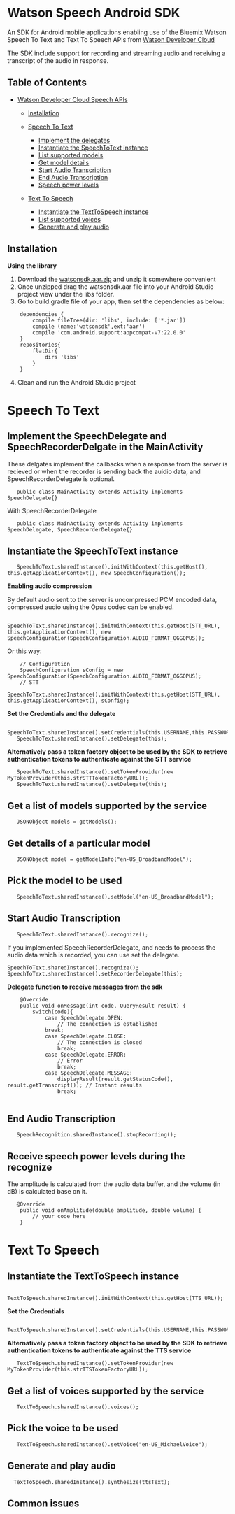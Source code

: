 Watson Speech Android SDK
=====================

An SDK for Android mobile applications enabling use of the Bluemix Watson Speech To Text and Text To Speech APIs from [Watson Developer Cloud][wdc]

The SDK include support for recording and streaming audio and receiving a transcript of the audio in response.


Table of Contents
-----------------
* [Watson Developer Cloud Speech APIs][wdc]

    * [Installation](#installation)

    * [Speech To Text](#speech-to-text)
        * [Implement the delegates](#implement-the-speechdelegate-and-speechrecorderdelegate-in-the-mainactivity)
    	* [Instantiate the SpeechToText instance](#instantiate-the-speechtotext-instance)
    	* [List supported models](#get-a-list-of-models-supported-by-the-service)
    	* [Get model details](#get-details-of-a-particular-model)
    	* [Start Audio Transcription](#start-audio-transcription)
    	* [End Audio Transcription](#end-audio-transcription)
    	* [Speech power levels](#receive-speech-power-levels-during-the-recognize)

	* [Text To Speech](#text-to-speech)
    	* [Instantiate the TextToSpeech instance](#instantiate-the-texttospeech-instance)
    	* [List supported voices](#get-a-list-of-voices-supported-by-the-service)
    	* [Generate and play audio](#generate-and-play-audio)

Installation
------------

**Using the library**

1. Download the [watsonsdk.aar.zip](https://git.hursley.ibm.com/w3bluemix/WatsonAndroidSpeechSDK/blob/master/speech-android-wrapper/build/outputs/aar/watsonsdk.aar.zip) and unzip it somewhere convenient
2. Once unzipped drag the watsonsdk.aar file into your Android Studio project view under the libs folder.
3. Go to build.gradle file of your app, then set the dependencies as below:
```
    dependencies {
        compile fileTree(dir: 'libs', include: ['*.jar'])
        compile (name:'watsonsdk',ext:'aar')
        compile 'com.android.support:appcompat-v7:22.0.0'
    }
    repositories{
        flatDir{
            dirs 'libs'
        }
    }
```
4. Clean and run the Android Studio project

Speech To Text
===============

Implement the SpeechDelegate and SpeechRecorderDelgate in the MainActivity
--------------------------------------------------------------------------

These delgates implement the callbacks when a response from the server is recieved or when the recorder is sending back the auidio data, and SpeechRecorderDelegate is optional.

```
   public class MainActivity extends Activity implements SpeechDelegate{}
```

With SpeechRecorderDelegate

```
   public class MainActivity extends Activity implements SpeechDelegate, SpeechRecorderDelegate{}
```

Instantiate the SpeechToText instance
-------------------------------------

```
   SpeechToText.sharedInstance().initWithContext(this.getHost(), this.getApplicationContext(), new SpeechConfiguration());
```

**Enabling audio compression**

By default audio sent to the server is uncompressed PCM encoded data, compressed audio using the Opus codec can be enabled.
```
   SpeechToText.sharedInstance().initWithContext(this.getHost(STT_URL), this.getApplicationContext(), new SpeechConfiguration(SpeechConfiguration.AUDIO_FORMAT_OGGOPUS));
```
Or this way:
```
    // Configuration
    SpeechConfiguration sConfig = new SpeechConfiguration(SpeechConfiguration.AUDIO_FORMAT_OGGOPUS);
    // STT
    SpeechToText.sharedInstance().initWithContext(this.getHost(STT_URL), this.getApplicationContext(), sConfig);
```

**Set the Credentials and the delegate**

```
   SpeechToText.sharedInstance().setCredentials(this.USERNAME,this.PASSWORD);
   SpeechToText.sharedInstance().setDelegate(this);
```

**Alternatively pass a token factory object to be used by the SDK to retrieve authentication tokens to authenticate against the STT service**

```
   SpeechToText.sharedInstance().setTokenProvider(new MyTokenProvider(this.strSTTTokenFactoryURL));
   SpeechToText.sharedInstance().setDelegate(this);
```

Get a list of models supported by the service
------------------------------

```   
   JSONObject models = getModels();
```

Get details of a particular model
------------------------------

```
   JSONObject model = getModelInfo("en-US_BroadbandModel");
```

Pick the model to be used
------------------------

```
   SpeechToText.sharedInstance().setModel("en-US_BroadbandModel");
```

Start Audio Transcription
------------------------------

```
   SpeechToText.sharedInstance().recognize();
```

If you implemented SpeechRecorderDelegate, and needs to process the audio data which is recorded, you can use set the delegate.
```
SpeechToText.sharedInstance().recognize();
SpeechToText.sharedInstance().setRecorderDelegate(this);
```

**Delegate function to receive messages from the sdk**

```
	@Override
	public void onMessage(int code, QueryResult result) {
		switch(code){
			case SpeechDelegate.OPEN:
				// The connection is established
			break;
			case SpeechDelegate.CLOSE:
				// The connection is closed
				break;
			case SpeechDelegate.ERROR:
				// Error
				break;
			case SpeechDelegate.MESSAGE:
				displayResult(result.getStatusCode(), result.getTranscript()); // Instant results
				break;
	
```

End Audio Transcription
------------------------------

```
   SpeechRecognition.sharedInstance().stopRecording();
```

Receive speech power levels during the recognize
------------------------------
The amplitude is calculated from the audio data buffer, and the volume (in dB) is calculated base on it.

```
   @Override
    public void onAmplitude(double amplitude, double volume) {
        // your code here
    }
```


Text To Speech
==============

Instantiate the TextToSpeech instance
------------------------------

```
   TextToSpeech.sharedInstance().initWithContext(this.getHost(TTS_URL));
```

**Set the Credentials**

```
   TextToSpeech.sharedInstance().setCredentials(this.USERNAME,this.PASSWORD);
```

**Alternatively pass a token factory object to be used by the SDK to retrieve authentication tokens to authenticate against the TTS service**

```
   TextToSpeech.sharedInstance().setTokenProvider(new MyTokenProvider(this.strTTSTokenFactoryURL));
```

Get a list of voices supported by the service
------------------------------

```
   TextToSpeech.sharedInstance().voices();
```

Pick the voice to be used 
---------------------------------------------------

```
   TextToSpeech.sharedInstance().setVoice("en-US_MichaelVoice");
```

Generate and play audio
------------------------------

```
  TextToSpeech.sharedInstance().synthesize(ttsText);
```

Common issues
-------------


[wdc]: http://www.ibm.com/smarterplanet/us/en/ibmwatson/developercloud/apis/#!/speech-to-text
